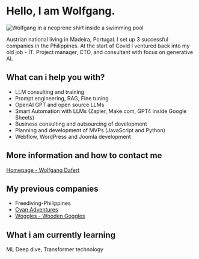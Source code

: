 # Hello, I am Wolfgang.

![Wolfgang in a neoprene shirt inside a swimming pool](https://github.com/user-attachments/assets/a6f50240-a005-4d9d-a466-bdd21525e5da)

Austrian national living in Madeira, Portugal.
I set up 3 successful companies in the Philippines.
At the start of Covid I ventured back into my old job - IT.
Project manager, CTO, and consultant with focus on generative AI.

## What can i help you with?

  - LLM consulting and training
  - Prompt engineering, RAG, Fine tuning
  - OpenAI GPT and open source LLMs
  - Smart Automation with LLMs (Zapier, Make.com, GPT4 inside Google Sheets)
  - Business consulting and outsourcing of development
  - Planning and development of MVPs (JavaScript and Python)
  - Webflow, WordPress and Joomla development
  
## More information and how to contact me

[Homepage - Wolfgang Dafert](https://www.wolfgangdafert.com/)

## My previous companies
  - Freediving-Philippines
  - [Cyan Adventures](https://www.tripadvisor.com/Attraction_Review-g663539-d6219359-Reviews-Cyan_Adventures-Moalboal_Cebu_Island_Visayas.html)
  - [Woggles - Wooden Goggles](https://www.facebook.com/woodengoggles/)

## What i am currently learning

ML Deep dive, Transformer technology

